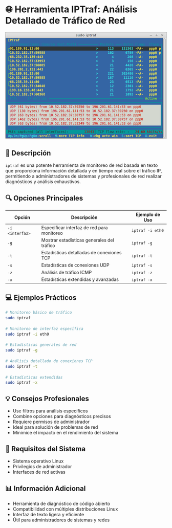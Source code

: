 # 🌐 Herramienta IPTraf: Análisis Detallado de Tráfico de Red

<img src="../../img/iptraf.png"></img>

## 📝 Descripción
`iptraf` es una potente herramienta de monitoreo de red basada en texto que proporciona información detallada y en tiempo real sobre el tráfico IP, permitiendo a administradores de sistemas y profesionales de red realizar diagnósticos y análisis exhaustivos.

## 🔍 Opciones Principales

| Opción | Descripción | Ejemplo de Uso |
|--------|-------------|----------------|
| `-i <interfaz>` | Especificar interfaz de red para monitoreo | `iptraf -i eth0` |
| `-g` | Mostrar estadísticas generales del tráfico | `iptraf -g` |
| `-t` | Estadísticas detalladas de conexiones TCP | `iptraf -t` |
| `-s` | Estadísticas de conexiones UDP | `iptraf -s` |
| `-z` | Análisis de tráfico ICMP | `iptraf -z` |
| `-x` | Estadísticas extendidas y avanzadas | `iptraf -x` |

## 💻 Ejemplos Prácticos

```bash
# Monitoreo básico de tráfico
sudo iptraf

# Monitoreo de interfaz específica
sudo iptraf -i eth0

# Estadísticas generales de red
sudo iptraf -g

# Análisis detallado de conexiones TCP
sudo iptraf -t

# Estadísticas extendidas
sudo iptraf -x
```

## 💡 Consejos Profesionales
- Use filtros para análisis específicos
- Combine opciones para diagnósticos precisos
- Requiere permisos de administrador
- Ideal para solución de problemas de red
- Minimice el impacto en el rendimiento del sistema

## 🔧 Requisitos del Sistema
- Sistema operativo Linux
- Privilegios de administrador
- Interfaces de red activas


## 📊 Información Adicional
- Herramienta de diagnóstico de código abierto
- Compatibilidad con múltiples distribuciones Linux
- Interfaz de texto ligera y eficiente
- Útil para administradores de sistemas y redes